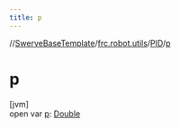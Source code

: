 ```yaml
---
title: p
---
```

//[SwerveBaseTemplate](../../../index.html)/[frc.robot.utils](../index.html)/[PID](index.html)/[p](p.html)



# p



[jvm]\
open var [p](p.html): [Double](https://kotlinlang.org/api/latest/jvm/stdlib/kotlin/-double/index.html)




